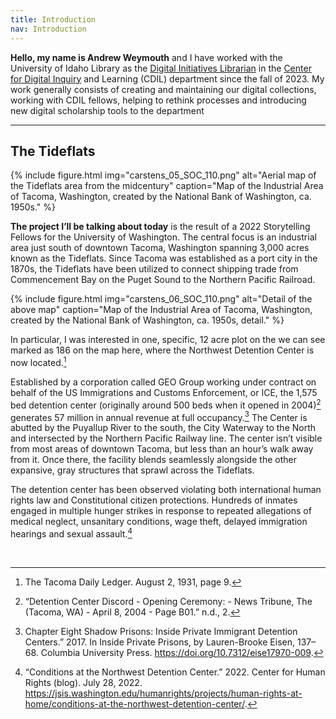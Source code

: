 ```yaml
---
title: Introduction
nav: Introduction
---
```


**Hello, my name is Andrew Weymouth** and I have worked with the University of Idaho Library as the [Digital Initiatives Librarian](https://www.lib.uidaho.edu/about/people/aweymouth.html) in the [Center for Digital Inquiry](https://cdil.lib.uidaho.edu/) and Learning (CDIL) department since the fall of 2023. My work generally consists of creating and maintaining our digital collections, working with CDIL fellows, helping to rethink processes and introducing new digital scholarship tools to the department

-------------

## The Tideflats

{% include figure.html img="carstens_05_SOC_110.png" alt="Aerial map of the Tideflats area from the midcentury" caption="Map of the Industrial Area of Tacoma, Washington, created by the National Bank of Washington, ca. 1950s." %}

**The project I’ll be talking about today** is the result of a 2022 Storytelling Fellows for the University of Washington. The central focus is an industrial area just south of downtown Tacoma, Washington spanning 3,000 acres known as the Tideflats. Since Tacoma was established as a port city in the 1870s, the Tideflats have been utilized to connect shipping trade from Commencement Bay on the Puget Sound to the Northern Pacific Railroad. 

{% include figure.html img="carstens_06_SOC_110.png" alt="Detail of the above map" caption="Map of the Industrial Area of Tacoma, Washington, created by the National Bank of Washington, ca. 1950s, detail." %}

In particular, I was interested in one, specific, 12 acre plot on the we can see marked as 186 on the map here, where the Northwest Detention Center is now located.[^1]

Established by a corporation called GEO Group working under contract on behalf of the US Immigrations and Customs Enforcement, or ICE, the 1,575 bed detention center (originally around 500 beds when it opened in 2004)[^2] generates 57 million in annual revenue at full occupancy.[^3] The Center is abutted by the Puyallup River to the south, the City Waterway to the North and intersected by the Northern Pacific Railway line. The center isn’t visible from most areas of downtown Tacoma, but less than an hour’s walk away from it. Once there, the facility blends seamlessly alongside the other expansive, gray structures that sprawl across the Tideflats.

The detention center has been observed violating both international human rights law and Constitutional citizen protections. Hundreds of inmates engaged in multiple hunger strikes in response to repeated allegations of medical neglect, unsanitary conditions, wage theft, delayed immigration hearings and sexual assault.[^4]

<br>

[^1]: The Tacoma Daily Ledger. August 2, 1931, page 9.
[^2]: “Detention Center Discord - Opening Ceremony: - News Tribune, The (Tacoma, WA) - April 8, 2004 - Page B01.” n.d., 2.
[^3]: Chapter Eight Shadow Prisons: Inside Private Immigrant Detention Centers.” 2017. In Inside Private Prisons, by Lauren-Brooke Eisen, 137–68. Columbia University Press. https://doi.org/10.7312/eise17970-009.
[^4]:  “Conditions at the Northwest Detention Center.” 2022. Center for Human Rights (blog). July 28, 2022. https://jsis.washington.edu/humanrights/projects/human-rights-at-home/conditions-at-the-northwest-detention-center/.